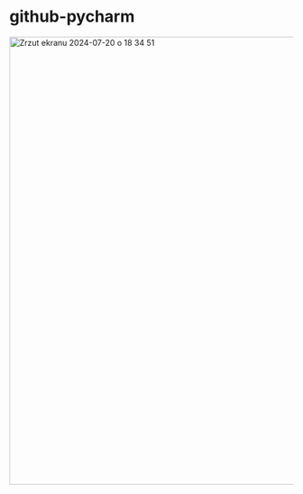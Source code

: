 # github-pycharm

<img width="795" alt="Zrzut ekranu 2024-07-20 o 18 34 51" src="https://github.com/user-attachments/assets/fdf9d1cf-50ef-4e23-b224-1377136dc3de">
